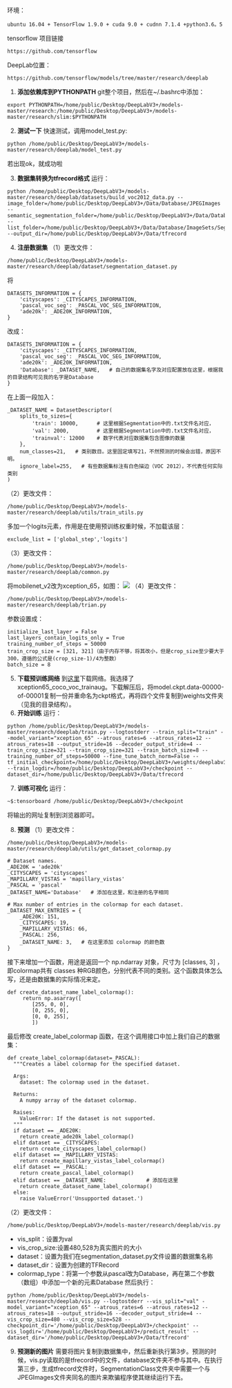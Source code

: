 环境：
```
ubuntu 16.04 + TensorFlow 1.9.0 + cuda 9.0 + cudnn 7.1.4 +python3.6。5
```
tensorflow 项目链接 
```
https://github.com/tensorflow
```
DeepLab位置：
```
https://github.com/tensorflow/models/tree/master/research/deeplab
```
1. **添加依赖库到PYTHONPATH**
git整个项目，然后在~/.bashrc中添加：
```
export PYTHONPATH=/home/public/Desktop/DeepLabV3+/models-master/research:/home/public/Desktop/DeepLabV3+/models-master/research/slim:$PYTHONPATH
```
2. **测试一下**
快速测试，调用model_test.py:
```
python /home/public/Desktop/DeepLabV3+/models-master/research/deeplab/model_test.py
```
若出现ok，就成功啦

3. **数据集转换为tfrecord格式**
运行：
```
python /home/public/Desktop/DeepLabV3+/models-master/research/deeplab/datasets/build_voc2012_data.py --image_folder=/home/public/Desktop/DeepLabV3+/Data/Database/JPEGImages --semantic_segmentation_folder=/home/public/Desktop/DeepLabV3+/Data/Database/SegmentationClass --list_folder=/home/public/Desktop/DeepLabV3+/Data/Database/ImageSets/Segmentation --output_dir=/home/public/Desktop/DeepLabV3+/Data/tfrecord
```

4. **注册数据集**
（1）更改文件：
```
/home/public/Desktop/DeepLabV3+/models-master/research/deeplab/dataset/segmentation_dataset.py
```
将
```
DATASETS_INFORMATION = { 
    'cityscapes': _CITYSCAPES_INFORMATION, 
    'pascal_voc_seg': _PASCAL_VOC_SEG_INFORMATION, 
    'ade20k': _ADE20K_INFORMATION, 
}
```
改成：
```
DATASETS_INFORMATION = { 
    'cityscapes': _CITYSCAPES_INFORMATION, 
    'pascal_voc_seg': _PASCAL_VOC_SEG_INFORMATION, 
    'ade20k': _ADE20K_INFORMATION, 
    'Database': _DATASET_NAME,   # 自己的数据集名字及对应配置放在这里，根据我的目录结构可见我的名字是Database
}
```
在上面一段加入：
```
_DATASET_NAME = DatasetDescriptor( 
    splits_to_sizes={ 
        'train': 10000,      # 这里根据Segmentation中的.txt文件名对应，
        'val': 2000,         # 这里根据Segmentation中的.txt文件名对应，
        'trainval': 12000    # 数字代表对应数据集包含图像的数量
    }, 
    num_classes=21,   # 类别数目。这里固定填写21，不然预测的时候会出错，原因不明。
    ignore_label=255,   # 有些数据集标注有白色描边（VOC 2012），不代表任何实际类别
)
```
（2）更改文件：
```
/home/public/Desktop/DeepLabV3+/models-master/research/deeplab/utils/train_utils.py
```
多加一个logits元素，作用是在使用预训练权重时候，不加载该层：
```
exclude_list = ['global_step','logits']
```
（3）更改文件：
```
/home/public/Desktop/DeepLabV3+/models-master/research/deeplab/common.py
```
将mobilenet_v2改为xception_65，如图：
![](leanote://file/getImage?fileId=5bcb1cb9ab64410bf5003d4b)
（4）更改文件：
```
/home/public/Desktop/DeepLabV3+/models-master/research/deeplab/trian.py
```
参数设置成：
```
initialize_last_layer = False   
last_layers_contain_logits_only = True
training_number_of_steps = 50000
train_crop_size = [321, 321]（由于内存不够，将其改小，但是crop_size至少要大于300，遵循的公式是(crop_size-1)/4为整数）
batch_size = 8
```
5. **下载预训练网络**
到[这里](https://github.com/tensorflow/models/blob/master/research/deeplab/g3doc/model_zoo.md)下载网络。我选择了 xception65_coco_voc_trainaug。下载解压后，将model.ckpt.data-00000-of-00001复制一份并重命名为ckpt格式，再将四个文件复制到weights文件夹（见我的目录结构）。
6. **开始训练**
运行：
```
python /home/public/Desktop/DeepLabV3+/models-master/research/deeplab/train.py --logtostderr --train_split="train" --model_variant="xception_65" --atrous_rates=6 --atrous_rates=12 --atrous_rates=18 --output_stride=16 --decoder_output_stride=4 --train_crop_size=321 --train_crop_size=321 --train_batch_size=8 --training_number_of_steps=50000 --fine_tune_batch_norm=False --tf_initial_checkpoint=/home/public/Desktop/DeepLabV3+/weights/deeplabv3_pascal_train_aug/model.ckpt --train_logdir=/home/public/Desktop/DeepLabV3+/checkpoint --dataset_dir=/home/public/Desktop/DeepLabV3+/Data/tfrecord
```
7. **训练可视化**
运行：
```
~$:tensorboard /home/public/Desktop/DeepLabV3+/checkpoint
```
将输出的网址复制到浏览器即可。

8. **预测**
（1）更改文件：
```
/home/public/Desktop/DeepLabV3+/models-master/research/deeplab/utils/get_dataset_colormap.py
```
```
# Dataset names. 
_ADE20K = 'ade20k' 
_CITYSCAPES = 'cityscapes' 
_MAPILLARY_VISTAS = 'mapillary_vistas' 
_PASCAL = 'pascal' 
_DATASET_NAME='Database'   # 添加在这里，和注册的名字相同
```
```
# Max number of entries in the colormap for each dataset. 
_DATASET_MAX_ENTRIES = { 
    _ADE20K: 151, 
    _CITYSCAPES: 19, 
    _MAPILLARY_VISTAS: 66, 
    _PASCAL: 256, 
    _DATASET_NAME: 3,   # 在这里添加 colormap 的颜色数
}
```
接下来增加一个函数，用途是返回一个 np.ndarray 对象，尺寸为 [classes, 3] ，即colormap共有 classes 种RGB颜色，分别代表不同的类别。这个函数具体怎么写，还是由数据集的实际情况来定。
```
def create_dataset_name_label_colormap(): 
     return np.asarray([ 
        [255, 0, 0],
        [0, 255, 0],
        [0, 0, 255],
        ])
```
最后修改 create_label_colormap 函数，在这个调用接口中加上我们自己的数据集：
```
def create_label_colormap(dataset=_PASCAL): 
  """Creates a label colormap for the specified dataset. 

  Args: 
    dataset: The colormap used in the dataset. 

  Returns: 
    A numpy array of the dataset colormap. 

  Raises: 
    ValueError: If the dataset is not supported. 
  """ 
  if dataset == _ADE20K: 
    return create_ade20k_label_colormap() 
  elif dataset == _CITYSCAPES: 
    return create_cityscapes_label_colormap() 
  elif dataset == _MAPILLARY_VISTAS: 
    return create_mapillary_vistas_label_colormap() 
  elif dataset == _PASCAL: 
    return create_pascal_label_colormap() 
  elif dataset == _DATASET_NAME:             # 添加在这里
    return create_dataset_name_label_colormap()
  else:
    raise ValueError('Unsupported dataset.')
```
（2）更改文件：
```
/home/public/Desktop/DeepLabV3+/models-master/research/deeplab/vis.py
```
 - vis_split：设置为val
 - vis_crop_size:设置480,528为真实图片的大小
 - dataset：设置为我们在segmentation_dataset.py文件设置的数据集名称
 - dataset_dir：设置为创建的TFRecord
 - colormap_type：将第一个参数从pascal改为Database，再在第二个参数（数组）中添加一个新的元素Database
然后执行：
```
python /home/public/Desktop/DeepLabV3+/models-master/research/deeplab/vis.py --logtostderr --vis_split="val" -model_variant="xception_65" --atrous_rates=6 --atrous_rates=12 --atrous_rates=18 --output_stride=16 --decoder_output_stride=4 --vis_crop_size=480 --vis_crop_size=528 --checkpoint_dir='/home/public/Desktop/DeepLabV3+/checkpoint' --vis_logdir='/home/public/Desktop/DeepLabV3+/predict_result' --dataset_dir='/home/public/Desktop/DeepLabV3+/Data/tfrecord' 
```
9. **预测新的图片**
需要将图片复制到数据集中，然后重新执行第3步。预测的时候，vis.py读取的是tfrecord中的文件，database文件夹不参与其中。在执行第三步，生成tfrecord文件时，SegmentationClass文件夹中需要一个与JPEGImages文件夹同名的图片来欺骗程序使其继续运行下去。
